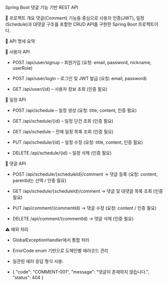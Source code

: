 Spring Boot 댓글 기능 기반 REST API

📝 프로젝트 개요
댓글(Comment) 기능을 중심으로 사용자 인증(JWT), 일정(Schedule)과 대댓글 구조를 포함한 CRUD API를 구현한 Spring Boot 프로젝트이다.

📮 API 명세 요약

👤 사용자 API

- POST /api/user/signup – 회원가입 (요청: email, password, nickname, userRole)

- POST /api/user/login – 로그인 및 JWT 발급 (요청: email, password)

- GET /api/user/{id} – 사용자 정보 조회 (인증 필요)

📆 일정 API

- POST /api/schedule – 일정 생성 (요청: title, content, 인증 필요)

- GET /api/schedule/{id} – 일정 단건 조회 (인증 필요)

- GET /api/schedule – 전체 일정 목록 조회 (인증 필요)

- PUT /api/schedule/{id} – 일정 수정 (요청: title, content, 인증 필요)

- DELETE /api/schedule/{id} – 일정 삭제 (인증 필요)

💬 댓글 API

- POST /api/schedule/{scheduleId}/comment
→ 댓글 등록 (요청: content, parentId는 선택 / 인증 필요)

- GET /api/schedule/{scheduleId}/comment
→ 댓글 및 대댓글 목록 조회 (인증 필요)

- PUT /api/comment/{commentId}
→ 댓글 수정 (요청: content / 인증 필요)

- DELETE /api/comment/{commentId}
→ 댓글 삭제 (인증 필요)

⚠️ 예외 처리

- GlobalExceptionHandler에서 통합 처리

- ErrorCode enum 기반으로 도메인별 에러코드 관리

- 일관된 에러 응답 형식 사용:
- {
  "code": "COMMENT-001",
  "message": "댓글이 존재하지 않습니다.",
  "status": 404
  }